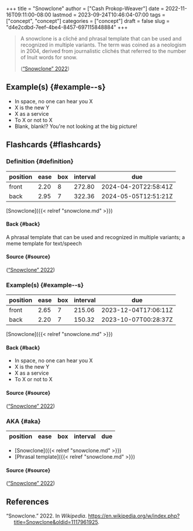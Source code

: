 +++
title = "Snowclone"
author = ["Cash Prokop-Weaver"]
date = 2022-11-16T09:11:00-08:00
lastmod = 2023-09-24T10:46:04-07:00
tags = ["concept", "concept"]
categories = ["concept"]
draft = false
slug = "d4e2cdbd-7eef-4be4-8457-697115848884"
+++

> A snowclone is a cliché and phrasal template that can be used and recognized in multiple variants. The term was coined as a neologism in 2004, derived from journalistic clichés that referred to the number of Inuit words for snow.
>
> (<a href="#citeproc_bib_item_1">“Snowclone” 2022</a>)


## Example(s) {#example--s}

-   In space, no one can hear you X
-   X is the new Y
-   X as a service
-   To X or not to X
-   Blank, blank!? You're not looking at the big picture!


## Flashcards {#flashcards}


### Definition {#definition}

| position | ease | box | interval | due                  |
|----------|------|-----|----------|----------------------|
| front    | 2.20 | 8   | 272.80   | 2024-04-20T22:58:41Z |
| back     | 2.95 | 7   | 322.36   | 2024-05-05T12:51:21Z |

[Snowclone]({{< relref "snowclone.md" >}})


#### Back {#back}

A phrasal template that can be used and recognized in multiple variants; a meme template for text/speech


#### Source {#source}

(<a href="#citeproc_bib_item_1">“Snowclone” 2022</a>)


### Example(s) {#example--s}

| position | ease | box | interval | due                  |
|----------|------|-----|----------|----------------------|
| front    | 2.65 | 7   | 215.06   | 2023-12-04T17:06:11Z |
| back     | 2.20 | 7   | 150.32   | 2023-10-07T00:28:37Z |

[Snowclone]({{< relref "snowclone.md" >}})


#### Back {#back}

-   In space, no one can hear you X
-   X is the new Y
-   X as a service
-   To X or not to X


#### Source {#source}

(<a href="#citeproc_bib_item_1">“Snowclone” 2022</a>)


### AKA {#aka}

| position | ease | box | interval | due |
|----------|------|-----|----------|-----|

-   [Snowclone]({{< relref "snowclone.md" >}})
-   [Phrasal template]({{< relref "snowclone.md" >}})


#### Source {#source}

(<a href="#citeproc_bib_item_1">“Snowclone” 2022</a>)

## References

<style>.csl-entry{text-indent: -1.5em; margin-left: 1.5em;}</style><div class="csl-bib-body">
  <div class="csl-entry"><a id="citeproc_bib_item_1"></a>“Snowclone.” 2022. In <i>Wikipedia</i>. <a href="https://en.wikipedia.org/w/index.php?title=Snowclone&oldid=1117961925">https://en.wikipedia.org/w/index.php?title=Snowclone&#38;oldid=1117961925</a>.</div>
</div>

